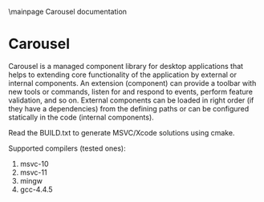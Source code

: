 \mainpage Carousel documentation

Carousel
========

Carousel is a managed component library for desktop applications that helps to extending core functionality of the application by external or internal components. An extension (component) can provide a toolbar with new tools or commands, listen for and respond to events, perform feature validation, and so on. External components can be loaded in right order (if they have a dependencies) from the defining paths or can be configured statically in the code (internal components).

Read the BUILD.txt to generate MSVC/Xcode solutions using cmake.

Supported compilers (tested ones):
1.  msvc-10
2.  msvc-11
3.  mingw
4.  gcc-4.4.5